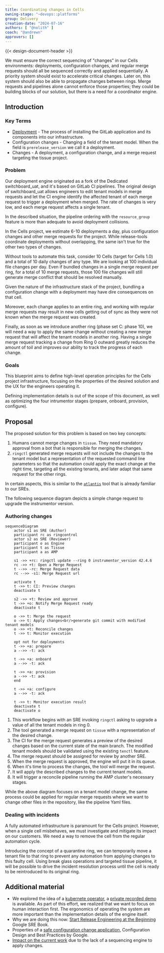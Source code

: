 ```yaml
---
title: Coordinating changes in Cells
owning-stage: "~devops::platforms"
group: Delivery
creation-date: "2024-07-16"
authors: [ "@nolith" ]
coach: "@andrewn"
approvers: []
---
```


{{< design-document-header >}}

We must ensure the correct sequencing of "changes" in our Cells environments: deployments, configuration changes, and regular merge requests should all be sequenced correctly and applied sequentially. A priority system should exist to accelerate critical changes. Later on, this system should also be able to propagate changes between rings. Merge requests and pipelines alone cannot enforce those properties; they could be building blocks of our solution, but there is a need for a coordinator engine.

## Introduction

### Key Terms

- [Deployment](deployments.md) - The process of installing the GitLab application and its components into our infrastructure.
- Configuration changes - Changing a field of the tenant model. When the field is `prerelease_version` we call it a deployment.
- Changes - A deployment, a configuration change, and a merge request targeting the tissue project.

### Problem

Our deployment engine originated as a fork of the Dedicated switchboard_uat, and it's based on GitLab CI pipelines. The original design of switchboard_uat allows engineers to edit tenant models in merge requests and let the CI engine identify the affected tenant of each merge request to trigger a deployment when merged. The rate of changes is very low, and each merge request affects a single tenant.

In the described situation, the pipeline ordering with the `resource_group` feature is more than adequate to avoid deployment collisions.

In the Cells project, we estimate 6-10 deployments a day, plus configuration changes and other merge requests for the project. While release-tools coordinate deployments without overlapping, the same isn't true for the other two types of changes.

Without tools to automate this task, consider 10 Cells (target for Cells 1.0) and a total of 10 daily changes of any type. We are looking at 100 individual file changes per day. Even if bundled changes in a single merge request per ring, for a total of 10 merge requests, those 100 file changes will still generate merge conflict that should be resolved manually.

Given the nature of the infrastructure stack of the project, bundling a configuration change with a deployment may have dire consequences on that cell.

Moreover, each change applies to an entire ring, and working with regular merge requests may result in new cells getting out of sync as they were not known when the merge request was created.

Finally, as soon as we introduce another ring (phase set C: phase 10), we will need a way to apply the same change without creating a new merge request that will affect the tenant models in another ring. Having a single merge request tracking a change from Ring 0 outward greatly reduces the amount of toil and improves our ability to track the progress of each change.

### Goals

This blueprint aims to define high-level operation principles for the Cells project infrastructure, focusing on the properties of the desired solution and the UX for the engineers operating it.

Defining implementation details is out of the scope of this document, as well as optimizing the four intrumentor stages (prepare, onboard, provision, configure).

## Proposal

The proposed solution for this problem is based on two key concepts:

1. Humans cannot merge changes in `tissue`. They need mandatory approval from a bot that is responsible for merging the changes.
2. `ringctl` generated merge requests will not include the changes to the tenant model but a representation of the requested command line parameters so that the automation could apply the exact change at the right time, targeting all the existing tenants, and later adapt that same request for the other rings.

In certain aspects, this is similar to the [`atlantis`](https://www.runatlantis.io/) tool that is already familiar to our SREs.

The following sequence diagram depicts a simple change request to upgrade the instrumentor version.

### Authoring changes

```mermaid
sequenceDiagram
    actor s1 as SRE (Author)
    participant rc as ringcontrol
    actor s2 as SRE (Reviewer)
    participant o as Engine
    participant t as Tissue
    participant a as AMP

    s1 ->> +rc: ringctl update --ring 0 instrumentor_version 42.4.6
    rc ->> +t: Open a Merge Request
    t -->> -rc: Merge Request data
    rc -->> -s1: Merge Request url

    activate t
    t ->> t: CI: Preview changes
    deactivate t

    s2 ->> +t: Review and approve
    t ->> +o: Notify Merge Request ready
    deactivate t

    o ->> t: Merge the request
    o ->> t: Apply changes<br/>generate git commit with modified tenant models
    o ->> +t: Reconcile changes
    t ->> t: Monitor execution

    opt not for deployments
    t ->> +a: prepare
    a -->> -t: ack

    t ->> +a: onboard
    a -->> -t: ack

    t ->> +a: provision
    a -->> -t: ack
    end

    t ->> +a: configure
    a -->> -t: ack

    t ->> t: Monitor execution result
    deactivate t
    deactivate o
```

1. This workflow begins with an SRE invoking `ringctl` asking to upgrade a value of all the tenant models in ring 0.
1. The tool generated a merge request on `tissue` with a representation of the desired change.
1. The CI for the merge request generates a preview of the desired changes based on the current state of the main branch. The modified tenant models should be validated using the existing `tenctl` feature.
1. The merge request should be assigned for review by another SRE.
1. When the merge request is approved, the engine will put it in its queue.
1. When it's time to process the changes, the tool will merge the request.
1. It will apply the described changes to the current tenant models.
1. It will trigger a reconcile pipeline running the AMP cluster's necessary stages.

While the above diagram focuses on a tenant model change, the same process could be applied for regular merge requests where we want to change other files in the repository, like the pipeline Yaml files.

### Dealing with incidents

A fully automated infrastructure is paramount for the Cells project. However, when a single cell misbehaves, we must investigate and mitigate its impact on our customers. We need a way to remove the cell from the regular automation cycle.

Introducing the concept of a quarantine ring, we can temporarily move a tenant file to that ring to prevent any automation from applying changes to this faulty cell. Using break glass operations and targeted tissue pipeline, it will be possible to drive the incident resolution process until the cell is ready to be reintroduced to its original ring.

## Additional material

- We explored the idea of a [kubernete operator](https://gitlab.com/nolith/ringctl-operator), a [private recorded demo](https://www.youtube.com/watch?v=55glecMYD7k&t=1m) is available. As part of this effort, we realized that we want to focus on human interaction first. The ergonomics of operating the system are more important than the implementation details of the engine itself.
- Why we are doing this now: [Start Release Engineering at the Beginning](https://sre.google/sre-book/release-engineering/#start-release-engineering-at-the-beginning-8ksKtxCm) Google SRE Book.
- Properties of a [safe configuration change application](https://sre.google/workbook/configuration-design/#safe-configuration-change-application), Configuration Design and Best Practices by Google.
- [Impact on the current work](https://gitlab.com/gitlab-com/gl-infra/production-engineering/-/issues/25601#note_1996861638) due to the lack of a sequencing engine to apply changes.
